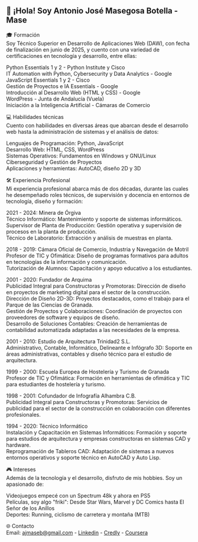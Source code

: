 ## 👋 ¡Hola! Soy Antonio José Masegosa Botella - Mase

🎓 Formación  
Soy Técnico Superior en Desarrollo de Aplicaciones Web (DAW), con fecha de finalización en junio de 2025, y cuento con una variedad de certificaciones en tecnología y desarrollo, entre ellas:

Python Essentials 1 y 2 - Python Institute y Cisco  
IT Automation with Python, Cybersecurity y Data Analytics - Google  
JavaScript Essentials 1 y 2 - Cisco  
Gestión de Proyectos e IA Essentials - Google  
Introducción al Desarrollo Web (HTML y CSS) - Google  
WordPress - Junta de Andalucía (Vuela)  
Iniciación a la Inteligencia Artificial - Cámaras de Comercio  

💻 Habilidades técnicas  
Cuento con habilidades en diversas áreas que abarcan desde el desarrollo web hasta la administración de sistemas y el análisis de datos:  

Lenguajes de Programación: Python, JavaScript  
Desarrollo Web: HTML, CSS, WordPress  
Sistemas Operativos: Fundamentos en Windows y GNU/Linux  
Ciberseguridad y Gestión de Proyectos  
Aplicaciones y herramientas: AutoCAD, diseño 2D y 3D  

🛠️ Experiencia Profesional  
Mi experiencia profesional abarca más de dos décadas, durante las cuales he desempeñado roles técnicos, de supervisión y docencia en entornos de tecnología, diseño y formación:

2021 - 2024: Minera de Órgiva  
Técnico Informático: Mantenimiento y soporte de sistemas informáticos.  
Supervisor de Planta de Producción: Gestión operativa y supervisión de procesos en la planta de producción.  
Técnico de Laboratorio: Extracción y análisis de muestras en planta.  

2018 - 2019: Cámara Oficial de Comercio, Industria y Navegación de Motril  
Profesor de TIC y Ofimática: Diseño de programas formativos para adultos en tecnologías de la información y comunicación.  
Tutorización de Alumnos: Capacitación y apoyo educativo a los estudiantes.  

2001 - 2020: Fundador de Arquima  
Publicidad Integral para Constructoras y Promotoras: Dirección de diseño en proyectos de marketing digital para el sector de la construcción.  
Dirección de Diseño 2D-3D: Proyectos destacados, como el trabajo para el Parque de las Ciencias de Granada.  
Gestión de Proyectos y Colaboraciones: Coordinación de proyectos con proveedores de software y equipos de diseño.  
Desarrollo de Soluciones Contables: Creación de herramientas de contabilidad automatizada adaptadas a las necesidades de la empresa.  

2001 - 2010: Estudio de Arquitectura Trinidad2 S.L.  
Administrativo, Contable, Informático, Delineante e Infógrafo 3D: Soporte en áreas administrativas, contables y diseño técnico para el estudio de arquitectura.  

1999 - 2000: Escuela Europea de Hostelería y Turismo de Granada  
Profesor de TIC y Ofimática: Formación en herramientas de ofimática y TIC para estudiantes de hostelería y turismo.  

1998 - 2001: Cofundador de Infografía Alhambra C.B.  
Publicidad Integral para Constructoras y Promotoras: Servicios de publicidad para el sector de la construcción en colaboración con diferentes profesionales.  

1994 - 2020: Técnico Informático  
Instalación y Capacitación en Sistemas Informáticos: Formación y soporte para estudios de arquitectura y empresas constructoras en sistemas CAD y hardware.  
Reprogramación de Tableros CAD: Adaptación de sistemas a nuevos entornos operativos y soporte técnico en AutoCAD y Auto Lisp.  

🎮 Intereses  
Además de la tecnología y el desarrollo, disfruto de mis hobbies. Soy un apasionado de:  

Videojuegos empecé con un Spectrum 48k y ahora en PS5  
Películas, soy algo "friki": Desde Star Wars, Marvel y DC Comics hasta El Señor de los Anillos  
Deportes: Running, ciclismo de carretera y montaña (MTB)  

🌐 Contacto  
Email: ajmaseb@gmail.com - 
[Linkedin](linkedin.com/in/mase73) - 
[Credly](https://www.credly.com/users/ajmaseb) - 
[Coursera](https://www.coursera.org/learner/mase) 
